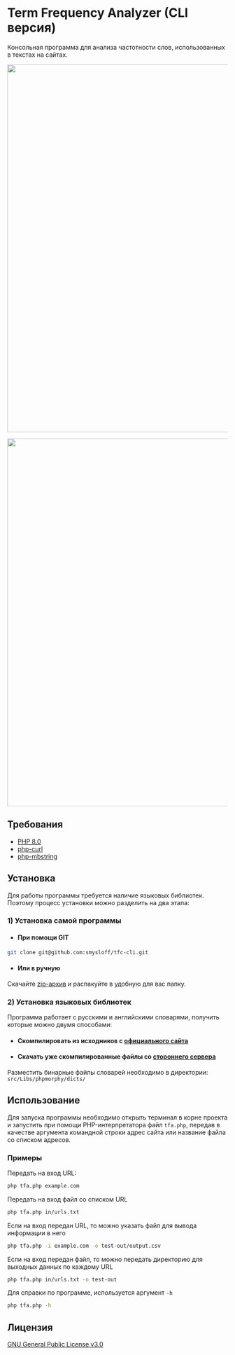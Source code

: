 # Term Frequency Analyzer (CLI версия)
Консольная программа для анализа частотности слов, использованных в текстах на сайтах.
<p align="center"><img src="https://raw.githubusercontent.com/smysloff/tfa-cli/master/files/readme.gif" width="840"></p>
<p align="center"><img src="https://raw.githubusercontent.com/smysloff/tfa-cli/master/files/readme.png" width="840"></p>


## Требования
- [PHP 8.0](https://www.php.net/downloads)
- [php-curl](https://www.php.net/manual/en/curl.installation.php)
- [php-mbstring](https://www.php.net/manual/en/mbstring.installation.php)


## Установка
Для работы программы требуется наличие языковых библиотек. Поэтому процесс установки можно разделить на два этапа:

### 1) Установка самой программы
- #### При помощи GIT
```bash
git clone git@github.com:smysloff/tfc-cli.git
```
- #### Или в ручную
Скачайте [zip-архив](https://github.com/smysloff/tfc-cli/archive/refs/heads/master.zip) и распакуйте в удобную для вас папку.

### 2) Установка языковых библиотек
Программа работает с русскими и английскими словарями, получить которые можно двумя способами:
- #### Скомпилировать из исходников с [официального сайта](https://github.com/sokirko74/aot)
- #### Скачать уже скомпилированные файлы со [стороннего сервера](https://disk.yandex.ru/d/gZBIUQyhNjYrag)
Разместить бинарные файлы словарей необходимо в директории: ```src/Libs/phpmorphy/dicts/```


## Использование
Для запуска программы необходимо открыть терминал в корне проекта и запустить при помощи PHP-интерпретатора файл ```tfa.php```,
передав в качестве аргумента командной строки адрес сайта или название файла со списком адресов. 

### Примеры

Передать на вход URL:
```bash
php tfa.php example.com
```

Передать на вход файл со списком URL
```bash
php tfa.php in/urls.txt
```

Если на вход передан URL, то можно указать файл для вывода информации в него
```bash
php tfa.php -i example.com -o test-out/output.csv
```

Если на вход передан файл, то можно передать директорию для выходных данных по каждому URL
```bash
php tfa.php in/urls.txt -o test-out
```

Для справки по программе, используется аргумент `-h`
```bash
php tfa.php -h
```

## Лицензия
[GNU General Public License v3.0](https://github.com/smysloff/tfc-cli/blob/master/LICENSE)
